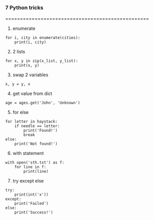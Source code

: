 ### 7 Python tricks
=================================================
1. enumerate
```
for i, city in enumerate(cities):
	print(i, city)
```
2.  2 lists
```
for x, y in zip(x_list, y_list):
	print(x, y)
```
3. swap 2 variables
```
x, y = y, x
```
4. get value from dict
```
age = ages.get('John', 'Unknown')
```
5. for else
```
for letter in haystack:
	if needle == letter:
		print('Found!')
		break
else:
	print('Not found!')
```
6. with statement
```
with open('sth.txt') as f:
	for line in f:
		print(line)
```
7. try except else
```
try:
	print(int('x'))
except:
	print('Failed')
else:
	print('Success!')
```
